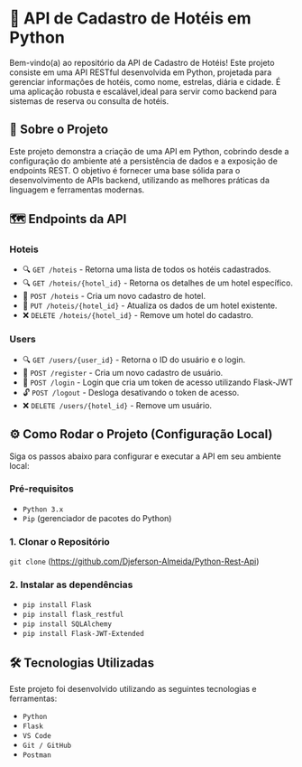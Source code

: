 # 🏨 API de Cadastro de Hotéis em Python

Bem-vindo(a) ao repositório da API de Cadastro de Hotéis! Este projeto consiste em uma API RESTful desenvolvida em Python, projetada para gerenciar informações de hotéis,
como nome, estrelas, diária e cidade. É uma aplicação robusta e escalável,ideal para servir como backend para sistemas de reserva ou consulta de hotéis.

## 🚀 Sobre o Projeto

Este projeto demonstra a criação de uma API em Python, cobrindo desde a configuração do ambiente até a persistência de dados e a exposição de endpoints REST. O objetivo é fornecer uma base sólida para o desenvolvimento de APIs backend, utilizando as melhores práticas da linguagem e ferramentas modernas.

## 🗺️ Endpoints da API

### Hoteis

* 🔍 `GET /hoteis` - Retorna uma lista de todos os hotéis cadastrados.
* 🔍 `GET /hoteis/{hotel_id}` - Retorna os detalhes de um hotel específico.
* 📝 `POST /hoteis` - Cria um novo cadastro de hotel.
* 🔄 `PUT /hoteis/{hotel_id}` - Atualiza os dados de um hotel existente.
* ❌ `DELETE /hoteis/{hotel_id}` - Remove um hotel do cadastro.

### Users

* 🔍 `GET /users/{user_id}` - Retorna o ID do usuário e o login.
* 📝 `POST /register` - Cria um novo cadastro de usuário.
* 🔐 `POST /login` - Login que cria um token de acesso utilizando Flask-JWT
* 🔓 `POST /logout` - Desloga desativando o token de acesso.
* ❌ `DELETE /users/{hotel_id}` - Remove um usuário.

## ⚙️ Como Rodar o Projeto (Configuração Local)

Siga os passos abaixo para configurar e executar a API em seu ambiente local:

### Pré-requisitos
* `Python 3.x`
* `Pip` (gerenciador de pacotes do Python)

### 1. Clonar o Repositório
`git clone` (https://github.com/Djeferson-Almeida/Python-Rest-Api)

### 2. Instalar as dependências
* `pip install Flask`
* `pip install flask_restful`
* `pip install SQLAlchemy`
* `pip install Flask-JWT-Extended`
## 🛠️ Tecnologias Utilizadas
Este projeto foi desenvolvido utilizando as seguintes tecnologias e ferramentas:

* `Python`
* `Flask` 
* `VS Code` 
* `Git / GitHub`
* `Postman`
